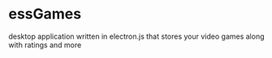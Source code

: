 # essGames
desktop application written in electron.js that stores your video games along with ratings and more
